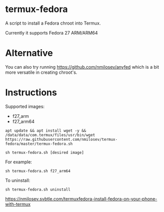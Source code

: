 # termux-fedora
A script to install a Fedora chroot into Termux.

Currently it supports Fedora 27 ARM/ARM64

# Alternative

You can also try running https://github.com/nmilosev/anyfed which is a bit more versatile in creating chroot's.

# Instructions

Supported images:

- f27_arm
- f27_arm64

```
apt update && apt install wget -y && /data/data/com.termux/files/usr/bin/wget https://raw.githubusercontent.com/nmilosev/termux-fedora/master/termux-fedora.sh

sh termux-fedora.sh [desired image]
```

For example:

```
sh termux-fedora.sh f27_arm64
```

To uninstall:

```
sh termux-fedora.sh uninstall
```

https://nmilosev.svbtle.com/termuxfedora-install-fedora-on-your-phone-with-termux
